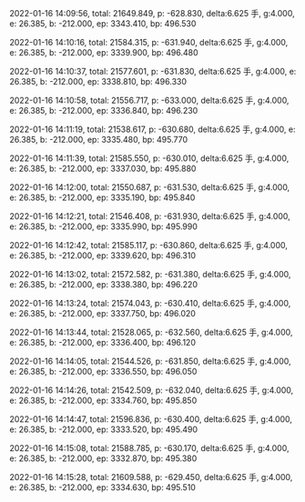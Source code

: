 2022-01-16 14:09:56, total: 21649.849, p: -628.830, delta:6.625 手, g:4.000, e: 26.385, b: -212.000, ep: 3343.410, bp: 496.530

2022-01-16 14:10:16, total: 21584.315, p: -631.940, delta:6.625 手, g:4.000, e: 26.385, b: -212.000, ep: 3339.900, bp: 496.480

2022-01-16 14:10:37, total: 21577.601, p: -631.830, delta:6.625 手, g:4.000, e: 26.385, b: -212.000, ep: 3338.810, bp: 496.330

2022-01-16 14:10:58, total: 21556.717, p: -633.000, delta:6.625 手, g:4.000, e: 26.385, b: -212.000, ep: 3336.840, bp: 496.230

2022-01-16 14:11:19, total: 21538.617, p: -630.680, delta:6.625 手, g:4.000, e: 26.385, b: -212.000, ep: 3335.480, bp: 495.770

2022-01-16 14:11:39, total: 21585.550, p: -630.010, delta:6.625 手, g:4.000, e: 26.385, b: -212.000, ep: 3337.030, bp: 495.880

2022-01-16 14:12:00, total: 21550.687, p: -631.530, delta:6.625 手, g:4.000, e: 26.385, b: -212.000, ep: 3335.190, bp: 495.840

2022-01-16 14:12:21, total: 21546.408, p: -631.930, delta:6.625 手, g:4.000, e: 26.385, b: -212.000, ep: 3335.990, bp: 495.990

2022-01-16 14:12:42, total: 21585.117, p: -630.860, delta:6.625 手, g:4.000, e: 26.385, b: -212.000, ep: 3339.620, bp: 496.310

2022-01-16 14:13:02, total: 21572.582, p: -631.380, delta:6.625 手, g:4.000, e: 26.385, b: -212.000, ep: 3338.380, bp: 496.220

2022-01-16 14:13:24, total: 21574.043, p: -630.410, delta:6.625 手, g:4.000, e: 26.385, b: -212.000, ep: 3337.750, bp: 496.020

2022-01-16 14:13:44, total: 21528.065, p: -632.560, delta:6.625 手, g:4.000, e: 26.385, b: -212.000, ep: 3336.400, bp: 496.120

2022-01-16 14:14:05, total: 21544.526, p: -631.850, delta:6.625 手, g:4.000, e: 26.385, b: -212.000, ep: 3336.550, bp: 496.050

2022-01-16 14:14:26, total: 21542.509, p: -632.040, delta:6.625 手, g:4.000, e: 26.385, b: -212.000, ep: 3334.760, bp: 495.850

2022-01-16 14:14:47, total: 21596.836, p: -630.400, delta:6.625 手, g:4.000, e: 26.385, b: -212.000, ep: 3333.520, bp: 495.490

2022-01-16 14:15:08, total: 21588.785, p: -630.170, delta:6.625 手, g:4.000, e: 26.385, b: -212.000, ep: 3332.870, bp: 495.380

2022-01-16 14:15:28, total: 21609.588, p: -629.450, delta:6.625 手, g:4.000, e: 26.385, b: -212.000, ep: 3334.630, bp: 495.510
